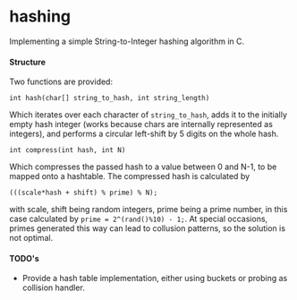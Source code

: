 # hashing
Implementing a simple String-to-Integer hashing algorithm in C.

#### Structure

Two functions are provided:

    int hash(char[] string_to_hash, int string_length)

Which iterates over each character of `string_to_hash`, adds it to the initially empty hash integer (works because chars are internally represented as integers), and performs a circular left-shift by 5 digits on the whole hash.

    int compress(int hash, int N)

Which compresses the passed hash to a value between 0 and N-1, to be mapped onto a hashtable. The compressed hash is calculated by

`(((scale*hash + shift) % prime) % N);`

with scale, shift being random integers, prime being a prime number, in this case calculated by `prime = 2^(rand()%10) - 1;`. At special occasions, primes generated this way can lead to collusion patterns, so the solution is not optimal.



#### TODO's

+ Provide a hash table implementation, either using buckets or probing as collision handler.
